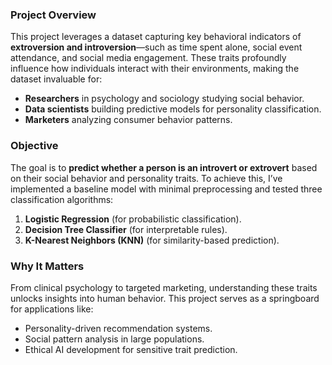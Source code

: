 ### **Project Overview**  
This project leverages a dataset capturing key behavioral indicators of **extroversion and introversion**—such as time spent alone, social event attendance, and social media engagement. These traits profoundly influence how individuals interact with their environments, making the dataset invaluable for:  
- **Researchers** in psychology and sociology studying social behavior.  
- **Data scientists** building predictive models for personality classification.  
- **Marketers** analyzing consumer behavior patterns.  

### **Objective**  
The goal is to **predict whether a person is an introvert or extrovert** based on their social behavior and personality traits. To achieve this, I’ve implemented a baseline model with minimal preprocessing and tested three classification algorithms:  
1. **Logistic Regression** (for probabilistic classification).  
2. **Decision Tree Classifier** (for interpretable rules).  
3. **K-Nearest Neighbors (KNN)** (for similarity-based prediction).  

### **Why It Matters**  
From clinical psychology to targeted marketing, understanding these traits unlocks insights into human behavior. This project serves as a springboard for applications like:  
- Personality-driven recommendation systems.  
- Social pattern analysis in large populations.  
- Ethical AI development for sensitive trait prediction.  


